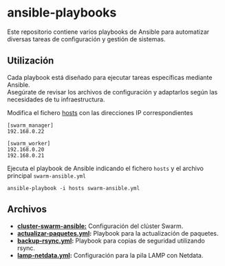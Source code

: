 # ansible-playbooks
Este repositorio contiene varios playbooks de Ansible para automatizar diversas tareas de configuración y gestión de sistemas.  

## Utilización
Cada playbook está diseñado para ejecutar tareas específicas mediante Ansible.  
Asegúrate de revisar los archivos de configuración y adaptarlos según las necesidades de tu infraestructura.

Modifica el fichero [hosts](cluster-swarm-ansible/hosts) con las direcciones IP correspondientes
```
[swarm_manager]
192.168.0.22

[swarm_worker]
192.168.0.20
192.168.0.21
```
Ejecuta el playbook de Ansible indicando el fichero `hosts` y el archivo principal `swarm-ansible.yml`
```
ansible-playbook -i hosts swarm-ansible.yml
```

## Archivos
- **[cluster-swarm-ansible:](cluster-swarm-ansible)** Configuración del clúster Swarm.
- **[actualizar-paquetes.yml](actualizar-paquetes.yml):** Playbook para la actualización de paquetes.
- **[backup-rsync.yml](backup-rsync.yml):** Playbook para copias de seguridad utilizando rsync.
- **[lamp-netdata.yml](lamp-netdata.yml):** Configuración para la pila LAMP con Netdata.
